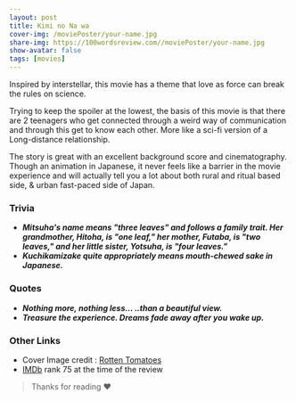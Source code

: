 ```yaml
---
layout: post
title: Kimi no Na wa
cover-img: /moviePoster/your-name.jpg
share-img: https://100wordsreview.com//moviePoster/your-name.jpg
show-avatar: false
tags: [movies]
---
```



Inspired by interstellar, this movie has a theme that love as force can break the rules on science.

Trying to keep the spoiler at the lowest, the basis of this movie is that there are 2 teenagers who get
connected through a weird way of communication and through this get to know each other. More like a sci-fi version
of a Long-distance relationship.

The story is great with an excellent background score and cinematography. Though an animation in Japanese, it never feels
like a barrier in the movie experience and will actually tell you a lot about both rural and ritual based side, & urban
fast-paced side of Japan.


### Trivia
* ***Mitsuha's name means "three leaves" and follows a family trait. 
Her grandmother, Hitoha, is "one leaf," her mother, Futaba, is "two leaves," 
and her little sister, Yotsuha, is "four leaves."***
* ***Kuchikamizake quite appropriately means mouth-chewed sake in Japanese.***

### Quotes
* ***Nothing more, nothing less...  ..than a beautiful view.***
* ***Treasure the experience. Dreams fade away after you wake up.*** 

### Other Links
* Cover Image credit : [Rotten Tomatoes](https://www.rottentomatoes.com/m/your_name_2017)
* [IMDb](https://www.imdb.com/title/tt5311514/) rank 75 at the time of the review



> Thanks for reading ❤
